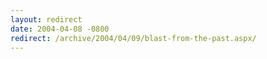 ```yaml
---
layout: redirect
date: 2004-04-08 -0800
redirect: /archive/2004/04/09/blast-from-the-past.aspx/
---
```

